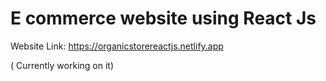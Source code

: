 # E commerce website using React Js

 Website Link: https://organicstorereactjs.netlify.app

( Currently working on it)